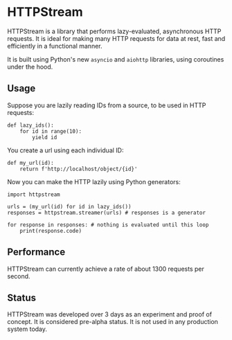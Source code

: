 # HTTPStream
HTTPStream is a library that performs lazy-evaluated, asynchronous HTTP requests. It is ideal for making many HTTP requests for data at rest, fast and efficiently in a functional manner.

It is built using Python's new `asyncio` and `aiohttp` libraries, using coroutines under the hood.

## Usage

Suppose you are lazily reading IDs from a source, to be used in HTTP requests:

```
def lazy_ids():
    for id in range(10):
        yield id
```

You create a url using each individual ID:

```
def my_url(id):
    return f'http://localhost/object/{id}'
```

Now you can make the HTTP lazily using Python generators:

```
import httpstream

urls = (my_url(id) for id in lazy_ids())
responses = httpstream.streamer(urls) # responses is a generator

for response in responses: # nothing is evaluated until this loop
    print(response.code)
```


## Performance
HTTPStream can currently achieve a rate of about 1300 requests per second.

## Status

HTTPStream was developed over 3 days as an experiment and proof of concept. It is considered pre-alpha status. It is not used in any production system today.